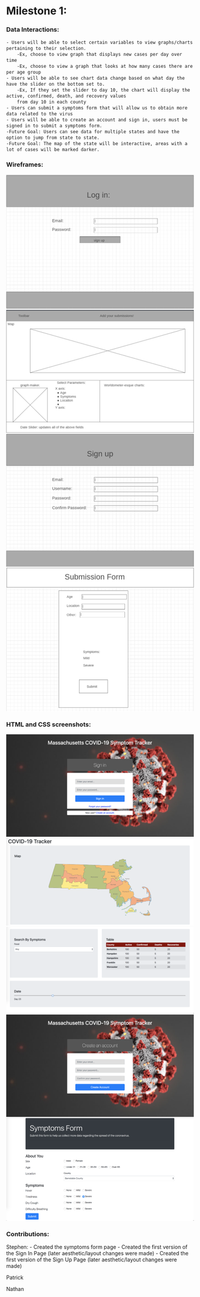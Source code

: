 # Milestone 1:

### Data Interactions:
    - Users will be able to select certain variables to view graphs/charts pertaining to their selection.
        -Ex, choose to view graph that displays new cases per day over time
        -Ex, choose to view a graph that looks at how many cases there are per age group
    - Users will be able to see chart data change based on what day the have the slider on the bottom set to.
        -Ex, If they set the slider to day 10, the chart will display the active, confirmed, death, and recovery values 
        from day 10 in each county
    - Users can submit a symptoms form that will allow us to obtain more data related to the virus
    - Users will be able to create an account and sign in, users must be signed in to submit a symptoms form.
    -Future Goal: Users can see data for multiple states and have the option to jump from state to state.
    -Future Goal: The map of the state will be interactive, areas with a lot of cases will be marked darker.
### Wireframes:
![login wireframe](./images/login-wireframe.PNG)
![home page wireframe](./images/home-wireframe.PNG)
![sign up wireframe](./images/signup-wireframe.PNG)
![symptoms form wireframe](./images/form-wireframe.PNG)
### HTML and CSS screenshots:
![login html](./images/login-html.png)
![home page1 html](./images/home1-html.png)
![home page2 html](./images/home2-html.png)
![sign up html](./images/signup-html.png)
![symptoms form html](./images/form-html.png)
### Contributions:
Stephen:
    - Created the symptoms form page
    - Created the first version of the Sign In Page (later aesthetic/layout changes were made)
    - Created the first version of the Sign Up Page (later aesthetic/layout changes were made)

Patrick

Nathan